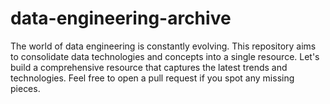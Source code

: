 # data-engineering-archive
The world of data engineering is constantly evolving. This repository aims to consolidate data technologies and concepts into a single resource. Let's build a comprehensive resource that captures the latest trends and technologies. Feel free to open a pull request if you spot any missing pieces.
